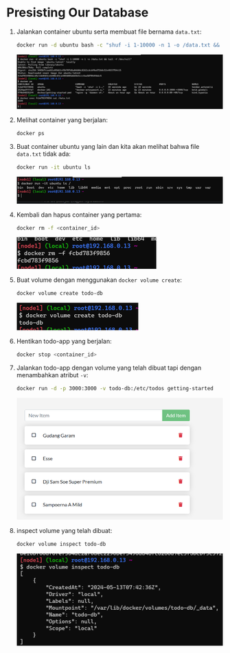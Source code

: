 # Presisting Our Database

1. Jalankan container ubuntu serta membuat file bernama `data.txt`:
    ```bash
    docker run -d ubuntu bash -c "shuf -i 1-10000 -n 1 -o /data.txt && tail -f /dev/null"
    ```
    ![run](./img/1.png)
2. Melihat container yang berjalan:
    ```bash
    docker ps
    ```
3. Buat container ubuntu yang lain dan kita akan melihat bahwa file `data.txt` tidak ada:
    ```bash
    docker run -it ubuntu ls
    ```
    ![run](./img/2.png)

4. Kembali dan hapus container yang pertama:
    ```bash
    docker rm -f <container_id>
    ```
    ![run](./img/3.png)

5. Buat volume dengan menggunakan ```docker volume create```:
    ```bash
    docker volume create todo-db
    ```
    ![run](./img/4.png)

6. Hentikan todo-app yang berjalan:
    ```bash
    docker stop <container_id>
    ```
7. Jalankan todo-app dengan volume yang telah dibuat tapi dengan menambahkan atribut ```-v```:
    ```bash
    docker run -d -p 3000:3000 -v todo-db:/etc/todos getting-started
    ```
    ![run](./img/5.png)
8. inspect volume yang telah dibuat:
    ```bash
    docker volume inspect todo-db
    ```
    ![run](./img/6.png)
